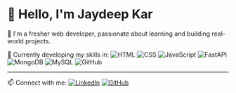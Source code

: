 # 👋 Hello, I'm Jaydeep Kar

🚀 I'm a fresher web developer, passionate about learning and building real-world projects.

🌱 Currently developing my skills in:
![HTML](https://img.shields.io/badge/-HTML5-E34F26?style=flat&logo=html5&logoColor=white)
![CSS](https://img.shields.io/badge/-CSS3-1572B6?style=flat&logo=css3)
![JavaScript](https://img.shields.io/badge/-JavaScript-F7DF1E?style=flat&logo=javascript&logoColor=black)
![FastAPI](https://img.shields.io/badge/-FastAPI-009688?style=flat&logo=fastapi&logoColor=white)
![MongoDB](https://img.shields.io/badge/-MongoDB-47A248?style=flat&logo=mongodb&logoColor=white)
![MySQL](https://img.shields.io/badge/-MySQL-4479A1?style=flat&logo=mysql&logoColor=white)
![GitHub](https://img.shields.io/badge/-GitHub-181717?style=flat&logo=github)

---

📫 Connect with me:
[![LinkedIn](https://img.shields.io/badge/LinkedIn-blue?style=flat&logo=linkedin)](https://www.linkedin.com/in/jaydeep-kar-8045b525b/)
[![GitHub](https://img.shields.io/badge/GitHub-black?style=flat&logo=github)](https://github.com/jaydeep127)


